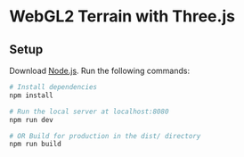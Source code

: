 # WebGL2 Terrain with Three.js

## Setup
Download [Node.js](https://nodejs.org/en/download/).
Run the following commands:

``` bash
# Install dependencies 
npm install

# Run the local server at localhost:8080
npm run dev

# OR Build for production in the dist/ directory
npm run build
```
